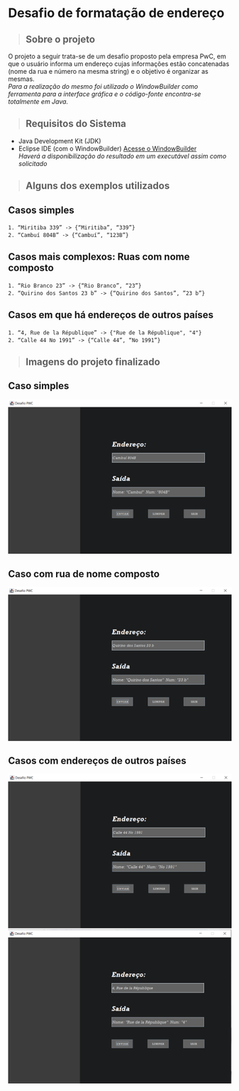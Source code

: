# Desafio de formatação de endereço
>## Sobre o projeto
O projeto a seguir trata-se de um desafio proposto pela empresa PwC, em que o usuário informa um endereço cujas informações estão concatenadas
(nome da rua e número na mesma string) e o objetivo é organizar as mesmas.  
*Para a realização do mesmo foi utilizado o WindowBuilder como ferramenta para a interface gráfica e o código-fonte encontra-se totalmente em Java.* 
>## Requisitos do Sistema
- Java Development Kit (JDK)  
- Eclipse IDE (com o WindowBuilder) [Acesse o WindowBuilder](https://eclipse.dev/windowbuilder/)  
*Haverá a disponibilização do resultado em um executável assim como solicitado*

>## Alguns dos exemplos utilizados
## Casos simples
`1. “Miritiba 339” -> {“Miritiba”, “339”}`  
`2. “Cambuí 804B” -> {“Cambuí”, “123B”}`
## Casos mais complexos: Ruas com nome composto
`1. “Rio Branco 23” -> {“Rio Branco”, “23”}`  
`2. “Quirino dos Santos 23 b” -> {“Quirino dos Santos”, ”23 b”}`
## Casos em que há endereços de outros países
`1. “4, Rue de la République” -> {"Rue de la République", "4"}`  
`2. “Calle 44 No 1991” -> {“Calle 44”, “No 1991”}`

>## Imagens do projeto finalizado
## Caso simples
![Caso Simples](https://github.com/paskef/desafio-pwc/blob/master/image/Caso_Simples.png?raw=true)
## Caso com rua de nome composto
![Caso com rua de nome composto](https://github.com/paskef/desafio-pwc/blob/master/image/Caso_2.png?raw=true)
## Casos com endereços de outros países
![Caso com endereços de outros países](https://github.com/paskef/desafio-pwc/blob/master/image/Caso_3.png?raw=true)
![Caso com endereços de outros países](https://github.com/paskef/desafio-pwc/blob/master/image/Caso_4.png?raw=true)
